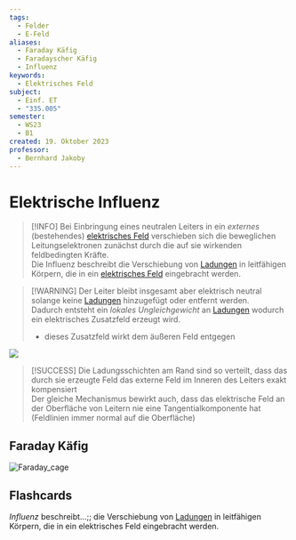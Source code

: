 ```yaml
---
tags:
  - Felder
  - E-Feld
aliases:
  - Faraday Käfig
  - Faradayscher Käfig
  - Influenz
keywords:
  - Elektrisches Feld
subject:
  - Einf. ET
  - "335.005"
semester:
  - WS23
  - B1
created: 19. Oktober 2023
professor:
  - Bernhard Jakoby
---
```


# Elektrische Influenz

> [!INFO] Bei Einbringung eines neutralen Leiters in ein *externes* (bestehendes) [elektrisches Feld](../Elektrotechnik/Elektrisches%20Feld.md) verschieben sich die beweglichen Leitungselektronen zunächst durch die auf sie wirkenden feldbedingten Kräfte.  
> Die Influenz beschreibt die Verschiebung von [Ladungen](Statisches%20E-Feld.md) in leitfähigen Körpern, die in ein [elektrisches Feld](Elektrisches%20Feld.md) eingebracht werden.

> [!WARNING] Der Leiter bleibt insgesamt aber elektrisch neutral solange keine [Ladungen](Statisches%20E-Feld.md) hinzugefügt oder entfernt werden.  
> Dadurch entsteht ein *lokales Ungleichgewicht* an [Ladungen](Statisches%20E-Feld.md) wodurch ein elektrisches Zusatzfeld erzeugt wird.
> - dieses Zusatzfeld wirkt dem äußeren Feld entgegen

![](assets/elektrInfluenz.png)

> [!SUCCESS] Die Ladungsschichten am Rand sind so verteilt, dass das durch sie erzeugte Feld das externe Feld im Inneren des Leiters exakt kompensiert  
> Der gleiche Mechanismus bewirkt auch, dass das elektrische Feld an der Oberfläche von Leitern nie eine Tangentialkomponente hat (Feldlinien immer normal auf die Oberfläche)

## Faraday Käfig

![Faraday_cage](assets/Faraday_cage.gif)

## Flashcards

*Influenz* beschreibt…;; die Verschiebung von [Ladungen](Statisches%20E-Feld.md) in leitfähigen Körpern, die in ein elektrisches Feld eingebracht werden.
<!--SR:!2024-02-29,1,230-->